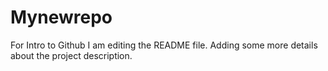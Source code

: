 # Mynewrepo
For Intro to Github
I am editing the README file. Adding some more details about the project description.
